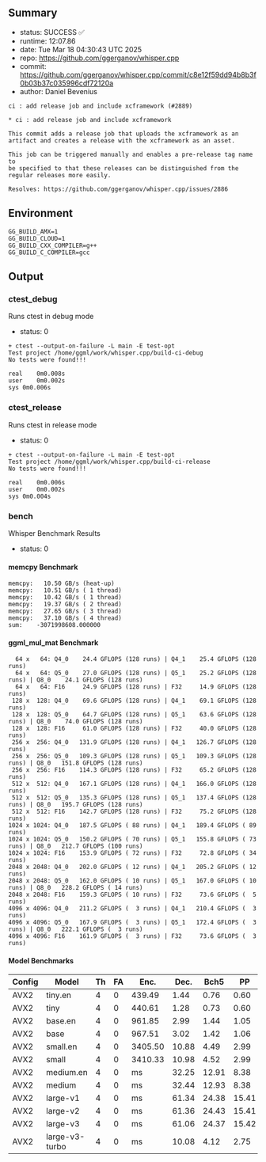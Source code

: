 ## Summary

- status:  SUCCESS ✅
- runtime: 12:07.86
- date:    Tue Mar 18 04:30:43 UTC 2025
- repo:    https://github.com/ggerganov/whisper.cpp
- commit:  https://github.com/ggerganov/whisper.cpp/commit/c8e12f59dd94b8b3f0b03b37c035996cdf72120a
- author:  Daniel Bevenius
```
ci : add release job and include xcframework (#2889)

* ci : add release job and include xcframework

This commit adds a release job that uploads the xcframework as an
artifact and creates a release with the xcframework as an asset.

This job can be triggered manually and enables a pre-release tag name to
be specified to that these releases can be distinguished from the
regular releases more easily.

Resolves: https://github.com/ggerganov/whisper.cpp/issues/2886
```

## Environment

```
GG_BUILD_AMX=1
GG_BUILD_CLOUD=1
GG_BUILD_CXX_COMPILER=g++
GG_BUILD_C_COMPILER=gcc
```

## Output

### ctest_debug

Runs ctest in debug mode
- status: 0
```
+ ctest --output-on-failure -L main -E test-opt
Test project /home/ggml/work/whisper.cpp/build-ci-debug
No tests were found!!!

real	0m0.008s
user	0m0.002s
sys	0m0.006s
```
### ctest_release

Runs ctest in release mode
- status: 0
```
+ ctest --output-on-failure -L main -E test-opt
Test project /home/ggml/work/whisper.cpp/build-ci-release
No tests were found!!!

real	0m0.006s
user	0m0.002s
sys	0m0.004s
```
### bench

Whisper Benchmark Results
- status: 0
#### memcpy Benchmark

```
memcpy:   10.50 GB/s (heat-up)
memcpy:   10.51 GB/s ( 1 thread)
memcpy:   10.42 GB/s ( 1 thread)
memcpy:   19.37 GB/s ( 2 thread)
memcpy:   27.65 GB/s ( 3 thread)
memcpy:   37.10 GB/s ( 4 thread)
sum:    -3071998608.000000
```

#### ggml_mul_mat Benchmark

```
  64 x   64: Q4_0    24.4 GFLOPS (128 runs) | Q4_1    25.4 GFLOPS (128 runs)
  64 x   64: Q5_0    27.0 GFLOPS (128 runs) | Q5_1    25.2 GFLOPS (128 runs) | Q8_0    24.1 GFLOPS (128 runs)
  64 x   64: F16     24.9 GFLOPS (128 runs) | F32     14.9 GFLOPS (128 runs)
 128 x  128: Q4_0    69.6 GFLOPS (128 runs) | Q4_1    69.1 GFLOPS (128 runs)
 128 x  128: Q5_0    64.7 GFLOPS (128 runs) | Q5_1    63.6 GFLOPS (128 runs) | Q8_0    74.0 GFLOPS (128 runs)
 128 x  128: F16     61.0 GFLOPS (128 runs) | F32     40.0 GFLOPS (128 runs)
 256 x  256: Q4_0   131.9 GFLOPS (128 runs) | Q4_1   126.7 GFLOPS (128 runs)
 256 x  256: Q5_0   109.3 GFLOPS (128 runs) | Q5_1   109.3 GFLOPS (128 runs) | Q8_0   151.8 GFLOPS (128 runs)
 256 x  256: F16    114.3 GFLOPS (128 runs) | F32     65.2 GFLOPS (128 runs)
 512 x  512: Q4_0   167.1 GFLOPS (128 runs) | Q4_1   166.0 GFLOPS (128 runs)
 512 x  512: Q5_0   135.3 GFLOPS (128 runs) | Q5_1   137.4 GFLOPS (128 runs) | Q8_0   195.7 GFLOPS (128 runs)
 512 x  512: F16    142.7 GFLOPS (128 runs) | F32     75.2 GFLOPS (128 runs)
1024 x 1024: Q4_0   187.5 GFLOPS ( 88 runs) | Q4_1   189.4 GFLOPS ( 89 runs)
1024 x 1024: Q5_0   150.2 GFLOPS ( 70 runs) | Q5_1   155.8 GFLOPS ( 73 runs) | Q8_0   212.7 GFLOPS (100 runs)
1024 x 1024: F16    153.9 GFLOPS ( 72 runs) | F32     72.8 GFLOPS ( 34 runs)
2048 x 2048: Q4_0   202.0 GFLOPS ( 12 runs) | Q4_1   205.2 GFLOPS ( 12 runs)
2048 x 2048: Q5_0   162.0 GFLOPS ( 10 runs) | Q5_1   167.0 GFLOPS ( 10 runs) | Q8_0   228.2 GFLOPS ( 14 runs)
2048 x 2048: F16    159.3 GFLOPS ( 10 runs) | F32     73.6 GFLOPS (  5 runs)
4096 x 4096: Q4_0   211.2 GFLOPS (  3 runs) | Q4_1   210.4 GFLOPS (  3 runs)
4096 x 4096: Q5_0   167.9 GFLOPS (  3 runs) | Q5_1   172.4 GFLOPS (  3 runs) | Q8_0   222.1 GFLOPS (  3 runs)
4096 x 4096: F16    161.9 GFLOPS (  3 runs) | F32     73.6 GFLOPS (  3 runs)
```

#### Model Benchmarks

|           Config |         Model |  Th |  FA |    Enc. |    Dec. |    Bch5 |      PP |  Commit |
|              --- |           --- | --- | --- |     --- |     --- |     --- |     --- |     --- |
|             AVX2 |       tiny.en |   4 |   0 |  439.49 |    1.44 |    0.76 |    0.60 | c8e12f5 |
|             AVX2 |          tiny |   4 |   0 |  440.61 |    1.28 |    0.73 |    0.60 | c8e12f5 |
|             AVX2 |       base.en |   4 |   0 |  961.85 |    2.99 |    1.44 |    1.05 | c8e12f5 |
|             AVX2 |          base |   4 |   0 |  967.51 |    3.02 |    1.42 |    1.06 | c8e12f5 |
|             AVX2 |      small.en |   4 |   0 | 3405.50 |   10.88 |    4.49 |    2.99 | c8e12f5 |
|             AVX2 |         small |   4 |   0 | 3410.33 |   10.98 |    4.52 |    2.99 | c8e12f5 |
|             AVX2 |     medium.en |   4 |   0 |      ms |   32.25 |   12.91 |    8.38 | c8e12f5 |
|             AVX2 |        medium |   4 |   0 |      ms |   32.44 |   12.93 |    8.38 | c8e12f5 |
|             AVX2 |      large-v1 |   4 |   0 |      ms |   61.34 |   24.38 |   15.41 | c8e12f5 |
|             AVX2 |      large-v2 |   4 |   0 |      ms |   61.36 |   24.43 |   15.41 | c8e12f5 |
|             AVX2 |      large-v3 |   4 |   0 |      ms |   61.06 |   24.37 |   15.42 | c8e12f5 |
|             AVX2 | large-v3-turbo |   4 |   0 |      ms |   10.08 |    4.12 |    2.75 | c8e12f5 |


